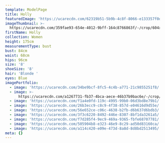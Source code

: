 ```yaml
---
template: ModelPage
title: Holly
featuredImage: 'https://ucarecdn.com/62319b51-5b9b-4c8f-8066-e133357f0d35/'
imageThumbnail: >-
  https://ucarecdn.com/359fae93-654e-4012-9bff-164c8766863f/-/crop/604x817/122,142/-/preview/
firstName: Holly
collection: Women
height: 175cm
measurementType: bust
bust: 84cm
waist: 68cm
hips: 96cm
size: '8'
shoeSize: '8'
hair: 'Blonde '
eyes: Blue
imagePortfolio:
  - image: 'https://ucarecdn.com/34be9bcf-8fc5-4c4b-a771-21c9855251f8/'
  - image: >-
      https://ucarecdn.com/a1267731-fb37-4bca-aece-46b37b9bac6e/-/crop/1066x1275/0,0/-/preview/
  - image: 'https://ucarecdn.com/f1a4e0fd-119c-4995-99b0-06d3bd8e79b1/'
  - image: 'https://ucarecdn.com/26b3ecc9-c8c9-4f38-857d-e04616d9d55e/'
  - image: 'https://ucarecdn.com/56e652ce-c06c-4638-b2fb-d6b637d6bdb3/'
  - image: 'https://ucarecdn.com/3f3c6220-8492-446e-8307-8bf1da3261a5/'
  - image: 'https://ucarecdn.com/f7d285f4-9ec9-469a-9365-fbfe68707781/'
  - image: 'https://ucarecdn.com/505904b8-e323-46e9-8c29-ad50d83160ca/'
  - image: 'https://ucarecdn.com/a114c420-e09e-473d-8a8d-8d8bd2513495/'
meta: {}
---
```


